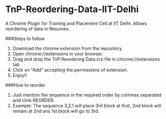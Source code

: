 TnP-Reordering-Data-IIT-Delhi
=============================

A Chrome Plugin for Training and Placement Cell at IIT Delhi. Allows reordering of data in Resumes.

###Steps to follow
1. Download the chrome extension from the repository.
2. Open chrome://extensions in your browser.
3. Drag and drop the TnP Reordering Data.crx file in chrome://extensions tab
4. Click on "Add" accepting the permissions of extension.
5. Enjoy!!

###How to reorder
1. Just mention the sequence in the required order by commas separated and clink REORDER.
2. Example: The sequence 3,2,1 will place 3rd block at first, 2nd block will remain at 2nd ans 1st block will go to 3rd.


